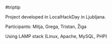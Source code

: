 #triptip 

Project developed in LocalHackDay in Ljubljana.   

Participants: Mitja, Grega, Tristan, Žiga   


Using LAMP stack (Linux, Apache, MySQL, PHP) 
